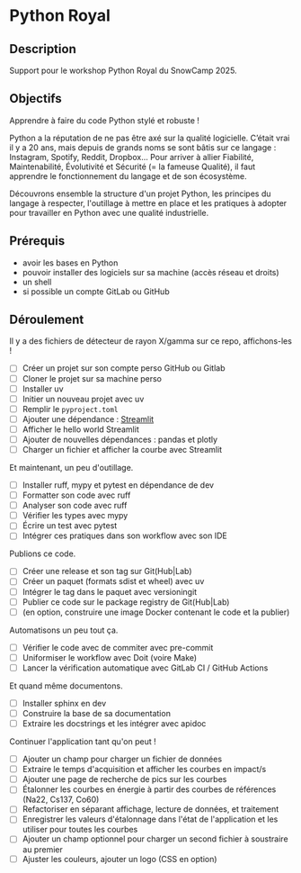 # Python Royal

## Description

Support pour le workshop Python Royal du SnowCamp 2025.

## Objectifs

Apprendre à faire du code Python stylé et robuste !

Python a la réputation de ne pas être axé sur la qualité logicielle. 
C’était vrai il y a 20 ans, mais depuis de grands noms se sont bâtis sur ce langage :
Instagram, Spotify, Reddit, Dropbox...
Pour arriver à allier Fiabilité, Maintenabilité, Évolutivité et Sécurité (= la fameuse
Qualité), il faut apprendre le fonctionnement du langage et de son écosystème.

Découvrons ensemble la structure d'un projet Python, les principes du langage à 
respecter, l'outillage à mettre en place et les pratiques à adopter pour travailler
en Python avec une qualité industrielle. 

## Prérequis

- avoir les bases en Python
- pouvoir installer des logiciels sur sa machine (accès réseau et droits)
- un shell
- si possible un compte GitLab ou GitHub

## Déroulement

Il y a des fichiers de détecteur de rayon X/gamma sur ce repo, affichons-les !

- [ ] Créer un projet sur son compte perso GitHub ou Gitlab
- [ ] Cloner le projet sur sa machine perso
- [ ] Installer uv
- [ ] Initier un nouveau projet avec uv
- [ ] Remplir le `pyproject.toml`
- [ ] Ajouter une dépendance : [Streamlit](https://streamlit.io/)
- [ ] Afficher le hello world Streamlit
- [ ] Ajouter de nouvelles dépendances : pandas et plotly
- [ ] Charger un fichier et afficher la courbe avec Streamlit

Et maintenant, un peu d'outillage.

- [ ] Installer ruff, mypy et pytest en dépendance de dev
- [ ] Formatter son code avec ruff
- [ ] Analyser son code avec ruff
- [ ] Vérifier les types avec mypy
- [ ] Écrire un test avec pytest
- [ ] Intégrer ces pratiques dans son workflow avec son IDE

Publions ce code.

- [ ] Créer une release et son tag sur Git(Hub|Lab)
- [ ] Créer un paquet (formats sdist et wheel) avec uv
- [ ] Intégrer le tag dans le paquet avec versioningit
- [ ] Publier ce code sur le package registry de Git(Hub|Lab)
- [ ] (en option, construire une image Docker contenant le code et la publier)

Automatisons un peu tout ça.

- [ ] Vérifier le code avec de commiter avec pre-commit
- [ ] Uniformiser le workflow avec Doit (voire Make)
- [ ] Lancer la vérification automatique avec GitLab CI / GitHub Actions

Et quand même documentons.

- [ ] Installer sphinx en dev
- [ ] Construire la base de sa documentation
- [ ] Extraire les docstrings et les intégrer avec apidoc

Continuer l'application tant qu'on peut !

- [ ] Ajouter un champ pour charger un fichier de données
- [ ] Extraire le temps d'acquisition et afficher les courbes en impact/s
- [ ] Ajouter une page de recherche de pics sur les courbes
- [ ] Étalonner les courbes en énergie à partir des courbes de références
  (Na22, Cs137, Co60)
- [ ] Refactoriser en séparant affichage, lecture de données, et traitement
- [ ] Enregistrer les valeurs d'étalonnage dans l'état de l'application et les utiliser
  pour toutes les courbes
- [ ] Ajouter un champ optionnel pour charger un second fichier à soustraire au premier
- [ ] Ajuster les couleurs, ajouter un logo (CSS en option)
